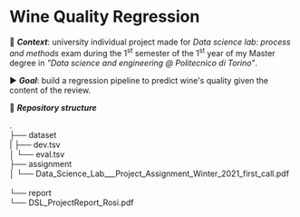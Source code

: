 # Wine Quality Regression
:date: ***Context***: university individual project made for *Data science lab: process and methods* exam during the 1<sup>st</sup> semester of the 1<sup>st</sup> year of my Master degree in *"Data science and engineering @ Politecnico di Torino"*.

:arrow_forward: ***Goal***: build a regression pipeline to predict wine's quality given the content of the review.


:file_folder: ***Repository structure***

.  
├── dataset<br>
|   ├── dev.tsv<br>
│   └── eval.tsv<br>
├── assignment<br>
│   └── Data_Science_Lab___Project_Assignment_Winter_2021_first_call.pdf<br>  
└── report<br>
    └── DSL_ProjectReport_Rosi.pdf<br>

